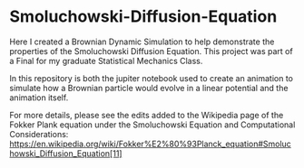 # Smoluchowski-Diffusion-Equation
Here I created a Brownian Dynamic Simulation to help demonstrate the properties of the Smoluchowski Diffusion Equation. This project was part of a Final for my graduate Statistical Mechanics Class.

In this repository is both the jupiter notebook used to create an animation to simulate how a Brownian particle would evolve in a linear potential and the animation itself. 

For more details, please see the edits added to the Wikipedia page of the Fokker Plank equation under the Smoluchowski Equation and Computational Considerations:
https://en.wikipedia.org/wiki/Fokker%E2%80%93Planck_equation#Smoluchowski_Diffusion_Equation[11]

